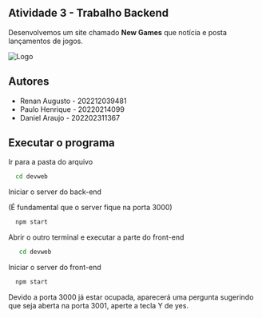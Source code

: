 ## Atividade 3 - Trabalho Backend

Desenvolvemos um site chamado **New Games** que notícia e posta lançamentos de jogos.





![Logo](https://img.freepik.com/vetores-gratis/astronauta-bonito-acenando-com-a-mao-no-controlador-de-jogo-ilustracao-vetorial-de-icone-de-vetor-conceito-de-icone-de-ciencia-de-tecnologia-isolado-vetor-premium-estilo-flat-cartoon_138676-3714.jpg?size=338&ext=jpg&ga=GA1.2.1382747142.1667683050)


## Autores

- Renan Augusto - 202212039481
- Paulo Henrique - 20220214099
- Daniel Araujo - 202202311367


## Executar o programa

Ir para a pasta do arquivo 
```bash
  cd devweb  
```

Iniciar o server do back-end 

(É fundamental que o server fique na porta 3000)


```bash
  npm start
```

Abrir o outro terminal e executar a parte do front-end

```bash
   cd devweb
```

Iniciar o server do front-end 

```bash
  npm start
```
Devido a porta 3000 já estar ocupada, aparecerá uma pergunta sugerindo que seja aberta na porta 3001, aperte a tecla Y de yes.
